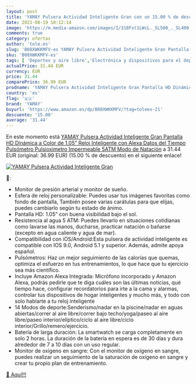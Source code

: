 ```yaml
---
layout: post
title: 'YAMAY Pulsera Actividad Inteligente Gran con un 15.00 % de descuento'
date: 2021-08-19 10:12:14
image: 'https://m.media-amazon.com/images/I/318Fxt1LWcL._SL500_._SL400_.jpg'
comments: true
category: ofertas
author: 'tole.es'
slug: 'B08XWKKMFV-es YAMAY Pulsera Actividad Inteligente Gran Pantalla HD...'
sku: 'B08XWKKMFV-es'
tags: [ 'Deportes y aire libre','Electrónica y dispositivos para el deporte','Monitores de actividad','alexa','yamay', ]
actualPrice: 31.44 EUR
currency: EUR
price: 31.44
comparePrice: 36.99 EUR
prodname: 'YAMAY Pulsera Actividad Inteligente Gran Pantalla HD Dinámica a Color de 1.05” Reloj Inteligente con Alexa Datos del Tiempo Pulsómetro Pulsioximetro Impermeable 5ATM Modo de Natación'
country: 'es'
flag: '🇪🇸'
brand: 'YAMAY'
buyurl: 'https://www.amazon.es/dp/B08XWKKMFV/?tag=tolees-21'
descuento: '15.00'
average: '31.44'
---
```


En este momento está [YAMAY Pulsera Actividad Inteligente Gran Pantalla HD Dinámica a Color de 1.05” Reloj Inteligente con Alexa Datos del Tiempo Pulsómetro Pulsioximetro Impermeable 5ATM Modo de Natación](https://www.amazon.es/dp/B08XWKKMFV/?tag=tolees-21) a 31.44 EUR (original: 36.99 EUR) (15.00 %  de descuento) en el siguiente enlace!

[![YAMAY Pulsera Actividad Inteligente Gran](https://m.media-amazon.com/images/I/318Fxt1LWcL._SL500_._SL400_.jpg)](https://www.amazon.es/dp/B08XWKKMFV/?tag=tolees-21)

🔎:

- Monitor de presión arterial y monitor de sueño.
- Esfera de reloj personalizable: Puedes usar tus imágenes favoritas como fondo de pantalla, También posee varias carátulas para que elijas, puedes cambiarlo según tu estado de ánimo.
- Pantalla HD: 1.05” con buena visibilidad bajo el sol.
- Resistencia al agua 5 ATM: Puedes llevarlo en situaciones cotidianas como lavarse las manos, ducharse, practicar natación o bañarse (excepto en agua caliente y agua de mar).
- Compatibilidad con iOS/Android:Esta pulsera de actividad inteligente es compatible con IOS 9.0, Android 5.1 y superior. Además, admite apoya español.
- Pulsómetros: Haz un mejor seguimiento de las calorías que quemas, optimiza el esfuerzo en tus entrenamientos, lo que hace que tu ejercicio sea más científico.
- Incluye Amazon Alexa Integrada: Micrófono incorporado y Amazon Alexa, podrás pedirle que te diga cuáles son las últimas noticias, qué tiempo hace, configurar recordatorios para irte a la cama y alarmas, controlar tus dispositivos de hogar inteligentes y mucho más, y todo con solo hablarte a tu reloj inteligente
- 14 Modos de deporte:Senderismo/nadar en la piscine/nadar en aguas abiertas/correr al aire libre/correr bajo techo/yoga/paseo al aire libre/paseo interior/elíptico/ciclo al aire libre/ciclo interior/Grillo/remero/ejercicio.
- Batería de larga duración: La smartwatch se carga completamente en solo 2 horas. La duración de la batería en espera es de 30 días y dura alrededor de 7 a 10 días con un uso regular.
- Monitor de oxígeno en sangre: Con el monitor de oxígeno en sangre, puedes realizar un seguimiento de la saturación de oxígeno en sangre y crear tu propio plan de entrenamiento.

[🛒 Aquí!!!](https://www.amazon.es/dp/B08XWKKMFV/?tag=tolees-21)
